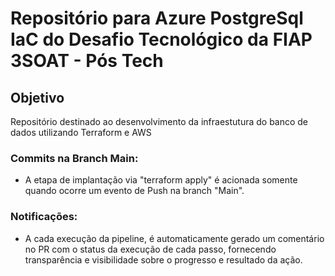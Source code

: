 # Repositório para Azure PostgreSql IaC do Desafio Tecnológico da FIAP 3SOAT - Pós Tech

## Objetivo
Repositório destinado ao desenvolvimento da infraestutura do banco de dados utilizando Terraform e AWS

### Commits na Branch Main:
- A etapa de implantação via "terraform apply" é acionada somente quando ocorre um evento de Push na branch "Main".

### Notificações:
- A cada execução da pipeline, é automaticamente gerado um comentário no PR com o status da execução de cada passo, fornecendo transparência e visibilidade sobre o progresso e resultado da ação.

